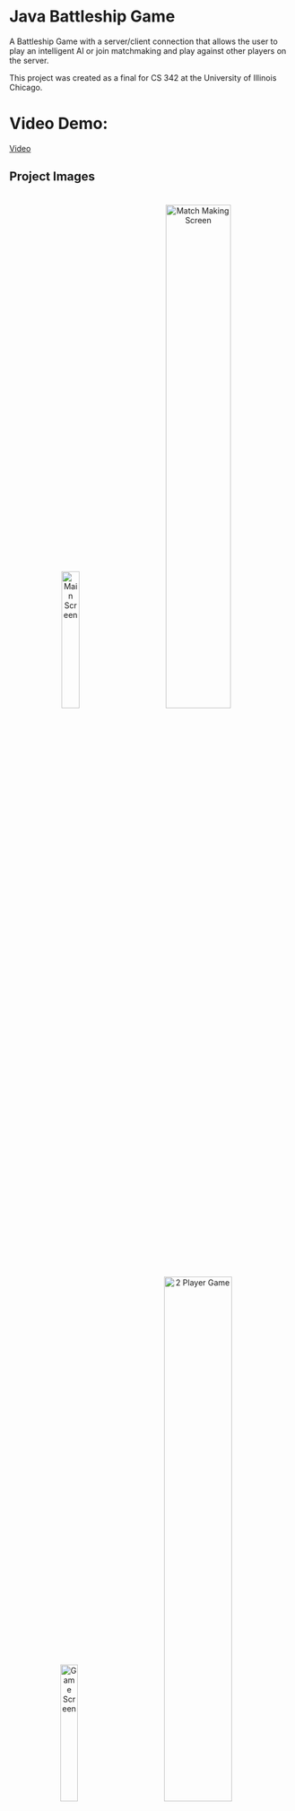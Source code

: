 # Java Battleship Game

A Battleship Game with a server/client connection that allows the user to play an intelligent AI or join matchmaking and play against other players on the server.

This project was created as a final for CS 342 at the University of Illinois Chicago.

<h1> Video Demo: </h1>

[Video](https://www.linkedin.com/embed/feed/update/urn:li:ugcPost:7244915079152857088)

## Project Images

<div align="center">
  <img src="https://github.com/Sclubby/LED-Light-Strip-Arcade-Machine/assets/115107897/093aa606-7b66-4a3b-aa29-13cfeddff7e3" width="25%" alt="Main Screen" style="padding: 20px;">
  <img src="https://github.com/Sclubby/Battleship-Game/assets/115107897/7178af3c-a6e6-440b-b862-24b35e91ebd7" width="48%" alt="Match Making Screen" style="padding: 20px;">
</div>
<div align="center">
  <img src="https://github.com/Sclubby/Battleship-Game/assets/115107897/a97495ee-6e99-4d62-8603-ca1fe5dcea61" width="25%" alt="Game Screen" style="padding: 20px;">
  <img src="https://github.com/Sclubby/LED-Light-Strip-Arcade-Machine/assets/115107897/c7806b04-7520-43af-9cf4-e9ada39e301a" width="49%" alt="2 Player Game" style="padding: 20px;">
</div>

## Document that goes into specific details of the project

For a more comprehensive overview of this project, check out this PDF [here]
[CS_342_FINAL_REPORT.pdf](https://github.com/user-attachments/files/17141634/CS_342_FINAL_REPORT.pdf)


## Partner

https://www.linkedin.com/in/yassiratlas/ - created back end and AI

